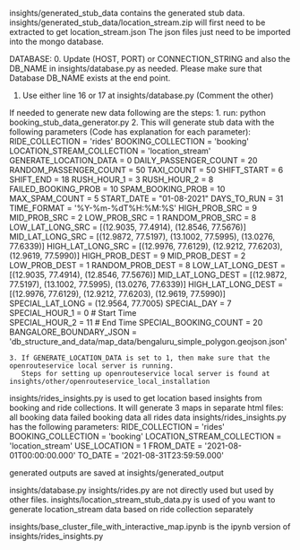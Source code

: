 insights/generated_stub_data contains the generated stub data.
    insights/generated_stub_data/location_stream.zip will first need to be extracted to get location_stream.json
    The json files just need to be imported into the mongo database. 

DATABASE:
0. Update (HOST, PORT) or CONNECTION_STRING and also the DB_NAME in insights/database.py as needed. Please make sure that Database DB_NAME exists at the end point.
1. Use either line 16 or 17 at insights/database.py (Comment the other)

If needed to generate new data following are the steps:
    1. run: python booking_stub_data_generator.py
    2. This will generate stub data with the following parameters (Code has explanation for each parameter):
            RIDE_COLLECTION = 'rides'
            BOOKING_COLLECTION = 'booking'
            LOCATION_STREAM_COLLECTION = 'location_stream'
            GENERATE_LOCATION_DATA = 0
            DAILY_PASSENGER_COUNT = 20
            RANDOM_PASSENGER_COUNT = 50
            TAXI_COUNT = 50
            SHIFT_START = 6
            SHIFT_END = 18
            RUSH_HOUR_1 = 3
            RUSH_HOUR_2 = 8
            FAILED_BOOKING_PROB = 10
            SPAM_BOOKING_PROB = 10
            MAX_SPAM_COUNT = 5
            START_DATE = "01-08-2021"
            DAYS_TO_RUN = 31
            TIME_FORMAT = '%Y-%m-%dT%H:%M:%S'
            HIGH_PROB_SRC = 9
            MID_PROB_SRC = 2
            LOW_PROB_SRC = 1
            RANDOM_PROB_SRC = 8
            LOW_LAT_LONG_SRC = [(12.9035, 77.4914), (12.8546, 77.5676)]
            MID_LAT_LONG_SRC = [(12.9872, 77.5197), (13.1002, 77.5995), (13.0276, 77.6339)]
            HIGH_LAT_LONG_SRC = [(12.9976, 77.6129), (12.9212, 77.6203), (12.9619, 77.5990)]
            HIGH_PROB_DEST = 9
            MID_PROB_DEST = 2
            LOW_PROB_DEST = 1
            RANDOM_PROB_DEST = 8
            LOW_LAT_LONG_DEST = [(12.9035, 77.4914), (12.8546, 77.5676)]
            MID_LAT_LONG_DEST = [(12.9872, 77.5197), (13.1002, 77.5995), (13.0276, 77.6339)]
            HIGH_LAT_LONG_DEST = [(12.9976, 77.6129), (12.9212, 77.6203), (12.9619, 77.5990)]
            SPECIAL_LAT_LONG = (12.9564, 77.7005)
            SPECIAL_DAY = 7
            SPECIAL_HOUR_1 = 0  # Start Time  
            SPECIAL_HOUR_2 = 11 # End Time
            SPECIAL_BOOKING_COUNT = 20
            BANGALORE_BOUNDARY_JSON = 'db_structure_and_data/map_data/bengaluru_simple_polygon.geojson.json'

    3. If GENERATE_LOCATION_DATA is set to 1, then make sure that the openrouteservice local server is running.
       Steps for setting up openrouteservice local server is found at insights/other/openrouteservice_local_installation

insights/rides_insights.py is used to get location based insights from booking and ride collections. It will generate 3 maps in separate html files: 
    all booking data
    failed booking data
    all rides data
insights/rides_insights.py has the following parameters:
    RIDE_COLLECTION = 'rides'
    BOOKING_COLLECTION = 'booking'
    LOCATION_STREAM_COLLECTION = 'location_stream'
    USE_LOCATION = 1
    FROM_DATE = '2021-08-01T00:00:00.000'
    TO_DATE = '2021-08-31T23:59:59.000'

generated outputs are saved at insights/generated_output

insights/database.py insights/rides.py are not directly used but used by other files.
insights/location_stream_stub_data.py is used of you want to generate location_stream data based on ride collection separately 

insights/base_cluster_file_with_interactive_map.ipynb is the ipynb version of insights/rides_insights.py